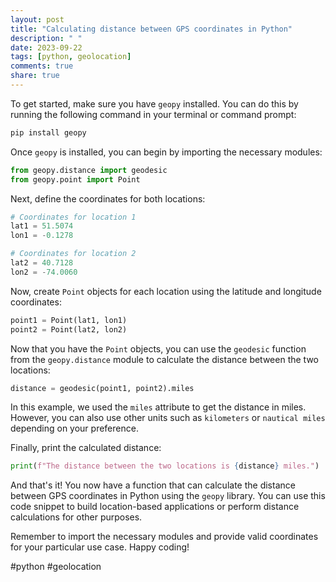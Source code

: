 ```yaml
---
layout: post
title: "Calculating distance between GPS coordinates in Python"
description: " "
date: 2023-09-22
tags: [python, geolocation]
comments: true
share: true
---
```


To get started, make sure you have `geopy` installed. You can do this by running the following command in your terminal or command prompt:

```python
pip install geopy
```

Once `geopy` is installed, you can begin by importing the necessary modules:

```python
from geopy.distance import geodesic
from geopy.point import Point
```

Next, define the coordinates for both locations:

```python
# Coordinates for location 1
lat1 = 51.5074
lon1 = -0.1278

# Coordinates for location 2
lat2 = 40.7128
lon2 = -74.0060
```

Now, create `Point` objects for each location using the latitude and longitude coordinates:

```python
point1 = Point(lat1, lon1)
point2 = Point(lat2, lon2)
```

Now that you have the `Point` objects, you can use the `geodesic` function from the `geopy.distance` module to calculate the distance between the two locations:

```python
distance = geodesic(point1, point2).miles
```

In this example, we used the `miles` attribute to get the distance in miles. However, you can also use other units such as `kilometers` or `nautical miles` depending on your preference.

Finally, print the calculated distance:

```python
print(f"The distance between the two locations is {distance} miles.")
```

And that's it! You now have a function that can calculate the distance between GPS coordinates in Python using the `geopy` library. You can use this code snippet to build location-based applications or perform distance calculations for other purposes.

Remember to import the necessary modules and provide valid coordinates for your particular use case. Happy coding!

#python #geolocation